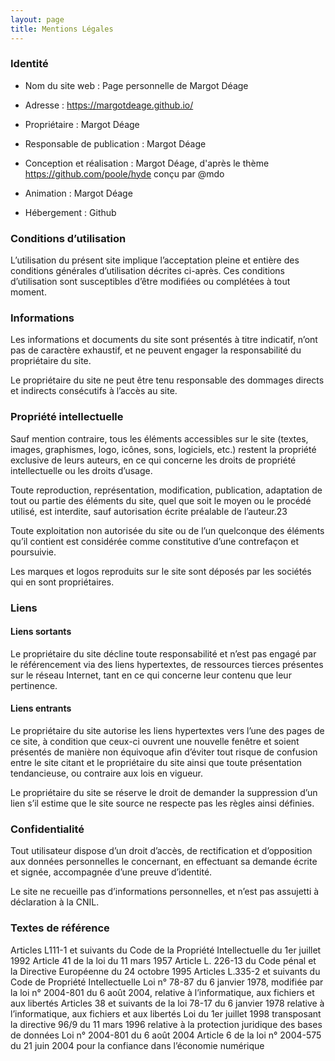```yaml
---
layout: page
title: Mentions Légales
---
```




### Identité
* Nom du site web :  Page personnelle de Margot Déage
* Adresse :  https://margotdeage.github.io/ 
* Propriétaire : Margot Déage 
* Responsable de publication :  Margot Déage 

* Conception et réalisation :  Margot Déage, d'après le thème https://github.com/poole/hyde conçu par @mdo 
* Animation :  Margot Déage 
* Hébergement :  Github 




###  Conditions d’utilisation
L’utilisation du présent site implique l’acceptation pleine et entière des conditions générales d’utilisation décrites ci-après. Ces conditions d’utilisation sont susceptibles d’être modifiées ou complétées à tout moment.


### Informations
Les informations et documents du site sont présentés à titre indicatif, n’ont pas de caractère exhaustif, et ne peuvent engager la responsabilité du propriétaire du site.

Le propriétaire du site ne peut être tenu responsable des dommages directs et indirects consécutifs à l’accès au site.

### Propriété intellectuelle
Sauf mention contraire, tous les éléments accessibles sur le site (textes, images, graphismes, logo, icônes, sons, logiciels, etc.) restent la propriété exclusive de leurs auteurs, en ce qui concerne les droits de propriété intellectuelle ou les droits d’usage. 

Toute reproduction, représentation, modification, publication, adaptation de tout ou partie des éléments du site, quel que soit le moyen ou le procédé utilisé, est interdite, sauf autorisation écrite préalable de l’auteur.23

Toute exploitation non autorisée du site ou de l’un quelconque des éléments qu’il contient est considérée comme constitutive d’une contrefaçon et poursuivie. 

Les marques et logos reproduits sur le site sont déposés par les sociétés qui en sont propriétaires.


### Liens

#### Liens sortants
Le propriétaire du site décline toute responsabilité et n’est pas engagé par le référencement via des liens hypertextes, de ressources tierces présentes sur le réseau Internet, tant en ce qui concerne leur contenu que leur pertinence.

#### Liens entrants
Le propriétaire du site autorise les liens hypertextes vers l’une des pages de ce site, à condition que ceux-ci ouvrent une nouvelle fenêtre et soient présentés de manière non équivoque afin d’éviter tout risque de confusion entre le site citant et le propriétaire du site
ainsi que toute présentation tendancieuse, ou contraire aux lois en vigueur.

Le propriétaire du site se réserve le droit de demander la suppression d’un lien s’il estime que le site source ne respecte pas les règles ainsi définies.


### Confidentialité
Tout utilisateur dispose d’un droit d’accès, de rectification et d’opposition aux données personnelles le concernant, en effectuant sa demande écrite et signée, accompagnée d’une preuve d’identité.

Le site ne recueille pas d’informations personnelles, et n’est pas assujetti à déclaration à la CNIL. 

### Textes de référence
Articles L111-1 et suivants du Code de la Propriété Intellectuelle du 1er juillet 1992 
Article 41 de la loi du 11 mars 1957 
Article L. 226-13 du Code pénal et la Directive Européenne du 24 octobre 1995 
Articles L.335-2 et suivants du Code de Propriété Intellectuelle 
Loi n° 78-87 du 6 janvier 1978, modifiée par la loi n° 2004-801 du 6 août 2004, relative à l’informatique, aux fichiers et aux libertés 
Articles 38 et suivants de la loi 78-17 du 6 janvier 1978 relative à l’informatique, aux fichiers et aux libertés 
Loi du 1er juillet 1998 transposant la directive 96/9 du 11 mars 1996 relative à la protection juridique des bases de données 
Loi n° 2004-801 du 6 août 2004 
Article 6 de la loi n° 2004-575 du 21 juin 2004 pour la confiance dans l’économie numérique 

